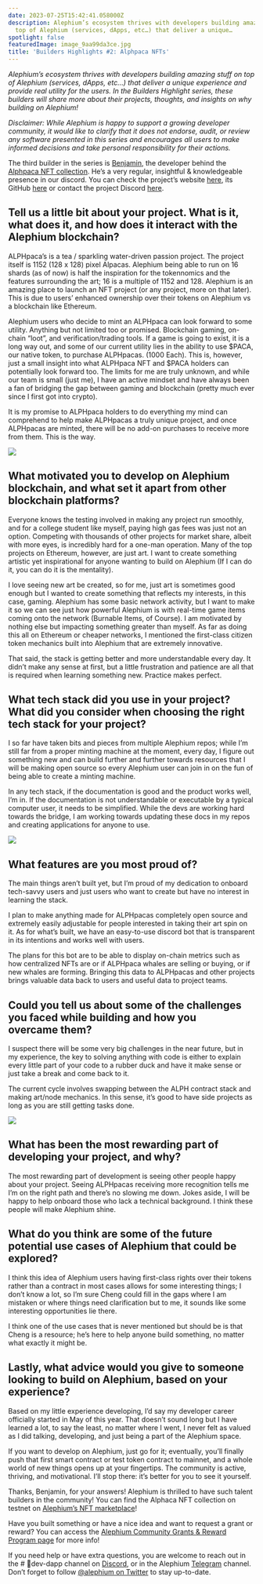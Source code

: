 ```yaml
---
date: 2023-07-25T15:42:41.058000Z
description: Alephium’s ecosystem thrives with developers building amazing stuff on
  top of Alephium (services, dApps, etc…) that deliver a unique…
spotlight: false
featuredImage: image_9aa99da3ce.jpg
title: 'Builders Highlights #2: Alphpaca NFTs'
---
```


_Alephium’s ecosystem thrives with developers building amazing stuff on top of Alephium (services, dApps, etc…) that deliver a unique experience and provide real utility for the users. In the Builders Highlight series, these builders will share more about their projects, thoughts, and insights on why building on Alephium!_

_Disclaimer: While Alephium is happy to support a growing developer community, it would like to clarify that it does not endorse, audit, or review any software presented in this series and encourages all users to make informed decisions and take personal responsibility for their actions._

The third builder in the series is [Benjamin](https://twitter.com/BenLarkey), the developer behind the [Alphpaca NFT collection](https://testnet.nft.alephium.org/collection-details?collectionId=e0385e13db8a162d6d419b4b4665d802fe547176143dbd0c7226db02b681fb00). He’s a very regular, insightful & knowledgeable presence in our discord. You can check the project’s website [here](https://www.alphpaca.dev/), its GitHub [here](https://github.com/larkben/Ergollamas-Alphpacas) or contact the project Discord [here](https://discord.gg/9eBCchJvn7).

## Tell us a little bit about your project. What is it, what does it, and how does it interact with the Alephium blockchain?

ALPHpaca’s is a tea / sparkling water-driven passion project. The project itself is 1152 (128 x 128) pixel Alpacas. Alephium being able to run on 16 shards (as of now) is half the inspiration for the tokennomics and the features surrounding the art; 16 is a multiple of 1152 and 128. Alephium is an amazing place to launch an NFT project (or any project, more on that later). This is due to users’ enhanced ownership over their tokens on Alephium vs a blockchain like Ethereum.

Alephium users who decide to mint an ALPHpaca can look forward to some utility. Anything but not limited too or promised. Blockchain gaming, on-chain “loot”, and verification/trading tools. If a game is going to exist, it is a long way out, and some of our current utility lies in the ability to use \$PACA, our native token, to purchase ALPHpacas. (1000 Each). This is, however, just a small insight into what ALPHpaca NFT and \$PACA holders can potentially look forward too. The limits for me are truly unknown, and while our team is small (just me), I have an active mindset and have always been a fan of bridging the gap between gaming and blockchain (pretty much ever since I first got into crypto).

It is my promise to ALPHpaca holders to do everything my mind can comprehend to help make ALPHpacas a truly unique project, and once ALPHpacas are minted, there will be no add-on purchases to receive more from them. This is the way.

![](image_f43a0567ee.jpg)

## What motivated you to develop on Alephium blockchain, and what set it apart from other blockchain platforms?

Everyone knows the testing involved in making any project run smoothly, and for a college student like myself, paying high gas fees was just not an option. Competing with thousands of other projects for market share, albeit with more eyes, is incredibly hard for a one-man operation. Many of the top projects on Ethereum, however, are just art. I want to create something artistic yet inspirational for anyone wanting to build on Alephium (If I can do it, you can do it is the mentality).

I love seeing new art be created, so for me, just art is sometimes good enough but I wanted to create something that reflects my interests, in this case, gaming. Alephium has some basic network activity, but I want to make it so we can see just how powerful Alephium is with real-time game items coming onto the network (Burnable Items, of Course). I am motivated by nothing else but impacting something greater than myself. As far as doing this all on Ethereum or cheaper networks, I mentioned the first-class citizen token mechanics built into Alephium that are extremely innovative.

That said, the stack is getting better and more understandable every day. It didn’t make any sense at first, but a little frustration and patience are all that is required when learning something new. Practice makes perfect.

## What tech stack did you use in your project? What did you consider when choosing the right tech stack for your project?

I so far have taken bits and pieces from multiple Alephium repos; while I’m still far from a proper minting machine at the moment, every day, I figure out something new and can build further and further towards resources that I will be making open source so every Alephium user can join in on the fun of being able to create a minting machine.

In any tech stack, if the documentation is good and the product works well, I’m in. If the documentation is not understandable or executable by a typical computer user, it needs to be simplified. While the devs are working hard towards the bridge, I am working towards updating these docs in my repos and creating applications for anyone to use.

![](image_92539f7304.jpg)

## What features are you most proud of?

The main things aren’t built yet, but I’m proud of my dedication to onboard tech-savvy users and just users who want to create but have no interest in learning the stack.

I plan to make anything made for ALPHpacas completely open source and extremely easily adjustable for people interested in taking their art spin on it. As for what’s built, we have an easy-to-use discord bot that is transparent in its intentions and works well with users.

The plans for this bot are to be able to display on-chain metrics such as how centralized NFTs are or if ALPHpaca whales are selling or buying, or if new whales are forming. Bringing this data to ALPHpacas and other projects brings valuable data back to users and useful data to project teams.

## Could you tell us about some of the challenges you faced while building and how you overcame them?

I suspect there will be some very big challenges in the near future, but in my experience, the key to solving anything with code is either to explain every little part of your code to a rubber duck and have it make sense or just take a break and come back to it.

The current cycle involves swapping between the ALPH contract stack and making art/node mechanics. In this sense, it’s good to have side projects as long as you are still getting tasks done.

![](image_8055e6e707.jpg)

## What has been the most rewarding part of developing your project, and why?

The most rewarding part of development is seeing other people happy about your project. Seeing ALPHpacas receiving more recognition tells me I’m on the right path and there’s no slowing me down. Jokes aside, I will be happy to help onboard those who lack a technical background. I think these people will make Alephium shine.

## What do you think are some of the future potential use cases of Alephium that could be explored?

I think this idea of Alephium users having first-class rights over their tokens rather than a contract in most cases allows for some interesting things; I don’t know a lot, so I’m sure Cheng could fill in the gaps where I am mistaken or where things need clarification but to me, it sounds like some interesting opportunities lie there.

I think one of the use cases that is never mentioned but should be is that Cheng is a resource; he’s here to help anyone build something, no matter what exactly it might be.

## Lastly, what advice would you give to someone looking to build on Alephium, based on your experience?

Based on my little experience developing, I’d say my developer career officially started in May of this year. That doesn’t sound long but I have learned a lot, to say the least, no matter where I went, I never felt as valued as I did talking, developing, and just being a part of the Alephium space.

If you want to develop on Alephium, just go for it; eventually, you’ll finally push that first smart contract or test token contract to mainnet, and a whole world of new things opens up at your fingertips. The community is active, thriving, and motivational. I’ll stop there: it’s better for you to see it yourself.

Thanks, Benjamin, for your answers! Alephium is thrilled to have such talent builders in the community! You can find the Alphaca NFT collection on testnet on [Alephium’s NFT marketplace](https://testnet.nft.alephium.org/collection-details?collectionId=e0385e13db8a162d6d419b4b4665d802fe547176143dbd0c7226db02b681fb00)!

Have you built something or have a nice idea and want to request a grant or reward? You can access the [Alephium Community Grants &amp; Reward Program page](https://github.com/alephium/community/blob/master/Grant%26RewardProgram.md) for more info!

If you need help or have extra questions, you are welcome to reach out in the \# 🎨dev-dapp channel on [Discord](/discord), or in the Alephium [Telegram](https://t.me/alephiumgroup) channel. Don’t forget to follow [@alephium on Twitter](https://twitter.com/alephium) to stay up-to-date.
